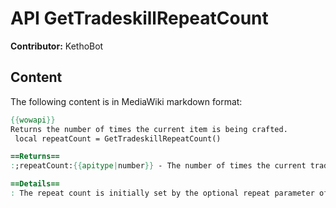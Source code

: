 # API GetTradeskillRepeatCount

**Contributor:** KethoBot

## Content

The following content is in MediaWiki markdown format:

```mediawiki
{{wowapi}}
Returns the number of times the current item is being crafted.
 local repeatCount = GetTradeskillRepeatCount()

==Returns==
:;repeatCount:{{apitype|number}} - The number of times the current tradeskill item is being crafted.

==Details==
: The repeat count is initially set by the optional repeat parameter of [[API DoTradeSkill|DoTradeSkill]].
```